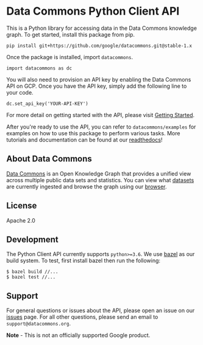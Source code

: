 # Data Commons Python Client API

This is a Python library for accessing data in the Data Commons knowledge graph.
To get started, install this package from pip.

    pip install git+https://github.com/google/datacommons.git@stable-1.x

Once the package is installed, import `datacommons`.

    import datacommons as dc

You will also need to provision an API key by enabling the Data Commons API on
GCP. Once you have the API key, simply add the following line to your code.

    dc.set_api_key('YOUR-API-KEY')

For more detail on getting started with the API, please visit
[Getting Started](https://datacommons.readthedocs.io/en/latest/started.html).

After you're ready to use the API, you can refer to `datacommons/examples` for
examples on how to use this package to perform various tasks. More tutorials and
documentation can be found at our
[readthedocs](https://datacommons.readthedocs.io/en/latest/)!

## About Data Commons

[Data Commons](https://datacommons.org/) is an Open Knowledge Graph that
provides a unified view across multiple public data sets and statistics. You can
view what [datasets](https://datacommons.org/datasets) are currently ingested
and browse the graph using our [browser](https://browser.datacommons.org/).

## License

Apache 2.0

## Development

The Python Client API currently supports `python>=3.6`. We use
[bazel](https://bazel.build/) as our build system. To test, first install
bazel then run the following:

```
$ bazel build //...
$ bazel test //...
```

## Support

For general questions or issues about the API, please open an issue on our
[issues](https://github.com/google/datacommons/issues) page. For all other
questions, please send an email to `support@datacommons.org`.

**Note** - This is not an officially supported Google product.
